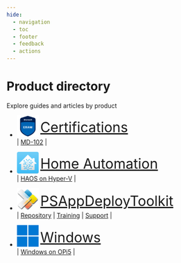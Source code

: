 ```yaml
---
hide:
  - navigation
  - toc
  - footer
  - feedback
  - actions
---
```

# Product directory

Explore guides and articles by product

<div class="grid cards" markdown>
<!-- HTML Tutorial: https://www.tutorialspoint.com/html/index.htm -->
<!-- Logos: https://logos.fandom.com/ -->

- <img src="assets/logos/microsoft-exam.svg" alt="logo_microsoft-exam" width="50" /> <sup><sup><font size = "6">[Certifications](certifications/index.md)</font></sup></sup>
<br>| [MD-102](certificates/md-102/index.md) |

- <img src="assets/logos/homeassistant.svg" alt="logo_homeassistant" width="50" /> <sup><sup><font size = "6">[Home Automation](homeautomation/index.md)</font></sup></sup>
<br>| [HAOS on Hyper-V](homeautomation/haos/install-haos-on-hyperv.md) |

- <img src="assets/logos/psadt.svg" alt="logo_psadt" width="50" /> <sup><sup><font size = "6">[PSAppDeployToolkit](psadt/index.md)</font></sup></sup>
<br>| [Repository](https://github.com/docs-thetechguy-com/repository/tree/main/psadt) | [Training](psadt/training.md) | [Support](psadt/support.md) |

- <img src="assets/logos/Windows_11.svg" alt="logo_windows" width="50" /> <sup><sup><font size = "6">[Windows](windows/index.md)</font></sup></sup>
<br>| [Windows on OPi5](windows/windows11-arm/windows11arm-on-opi5.md) |

</div>
